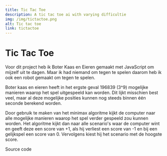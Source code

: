 ```yaml
---
title: Tic Tac Toe
description: A tic tac toe ai with varying difficultie
img: /img/tictactoe.png
alt: Tic tac toe
link: tictactoe
---
```


# Tic Tac Toe

Voor dit project heb ik Boter Kaas en Eieren gemaakt met JavaScript om
mijzelf uit te dagen. Maar ik had niemand om tegen te spelen daarom heb
ik ook een robot gemaakt om tegen te spelen.

Boter kaas en eieren heeft in het ergste geval 196839 (3^9) mogelijke
manieren waarop het spel uitgespeeld kan worden. Dit lijkt misschien
best veel, maar al deze mogelijke posities kunnen nog steeds binnen één
seconde berekend worden.

<tictactoe></tictactoe>

Door gebruik te maken van het minimax algoritme kijkt de computer naar
alle mogelijke manieren waarop het spel verder gespeeld zou kunnen
worden. Het algoritme kijkt dan naar alle scenario's waar de computer
wint en geeft deze een score van +1, als hij verliest een score van -1
en bij een gelijkspel een score van 0. Vervolgens kiest hij het scenario
met de hoogste score.

<icon-link href="https://github.com/Vuurvos1/tictactoe" icon="github">
Source code
</icon-link>

<script src="/js/ticTacToe.js" defer></script>

